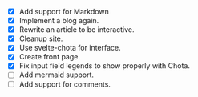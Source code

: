 * [x] Add support for Markdown
* [x] Implement a blog again.
* [x] Rewrite an article to be interactive.
* [x] Cleanup site.
* [x] Use svelte-chota for interface.
* [x] Create front page.
* [x] Fix input field legends to show properly with Chota.
* [ ] Add mermaid support.
* [ ] Add support for comments.
